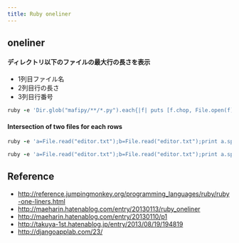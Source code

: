 ```yaml
---
title: Ruby oneliner
---
```


## oneliner

#### ディレクトリ以下のファイルの最大行の長さを表示
* 1列目ファイル名
* 2列目行の長さ
* 3列目行番号

```ruby
ruby -e 'Dir.glob("mafipy/**/*.py").each{|f| puts [f.chop, File.open(f).to_a.map.with_index{|l, idx| [l.length, idx] }.max{|a, b| a[0] <=> b[0]}].join("\t") }'
```

#### Intersection of two files for each rows

```ruby
ruby -e 'a=File.read("editor.txt");b=File.read("editor.txt");print a.split & b.split'
```

```ruby
ruby -e 'a=File.read("editor.txt");b=File.read("editor.txt");print a.split & b.split'
```


## Reference
* http://reference.jumpingmonkey.org/programming_languages/ruby/ruby-one-liners.html
* http://maeharin.hatenablog.com/entry/20130113/ruby_oneliner
* http://maeharin.hatenablog.com/entry/20130110/p1
* http://takuya-1st.hatenablog.jp/entry/2013/08/19/194819
* http://djangoapplab.com/23/
